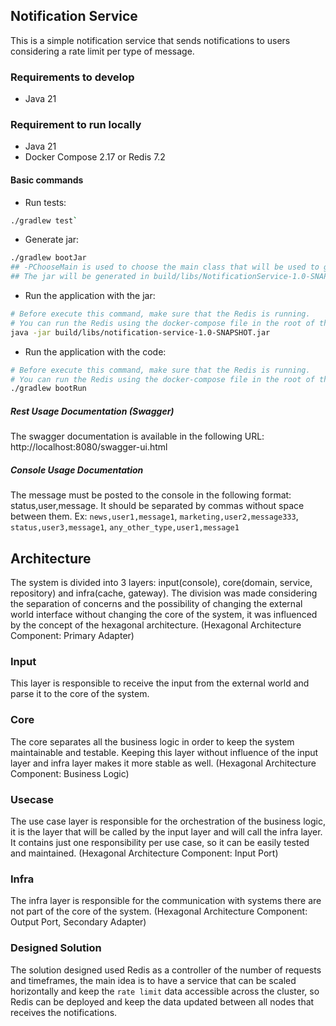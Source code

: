 ## Notification Service
This is a simple notification service that sends notifications to users considering a rate limit per type of message.

### Requirements to develop 
- Java 21

### Requirement to run locally
- Java 21
- Docker Compose 2.17 or Redis 7.2

#### Basic commands
- Run tests: 
```bash
./gradlew test`
```

- Generate jar:
```bash
./gradlew bootJar
## -PChooseMain is used to choose the main class that will be used to generate the jar. (Options = rest || console)
## The jar will be generated in build/libs/NotificationService-1.0-SNAPSHOT-all.jar
```

- Run the application with the jar:
```bash
# Before execute this command, make sure that the Redis is running.
# You can run the Redis using the docker-compose file in the root of the project. (docker-compose up -d)
java -jar build/libs/notification-service-1.0-SNAPSHOT.jar
```

- Run the application with the code:
```bash
# Before execute this command, make sure that the Redis is running.
# You can run the Redis using the docker-compose file in the root of the project. (docker-compose up -d)
./gradlew bootRun
```

##### Rest Usage Documentation (Swagger)
The swagger documentation is available in the following URL: http://localhost:8080/swagger-ui.html

##### Console Usage Documentation
The message must be posted to the console in the following format: status,user,message.
It should be separated by commas without space between them.
Ex: `news,user1,message1`, `marketing,user2,message333`, `status,user3,message1`, `any_other_type,user1,message1`

## Architecture
The system is divided into 3 layers: input(console), core(domain, service, repository) and infra(cache, gateway).
The division was made considering the separation of concerns and the possibility of changing the external world interface without changing the core of the system, 
it was influenced by the concept of the hexagonal architecture. (Hexagonal Architecture Component: Primary Adapter)

### Input
This layer is responsible to receive the input from the external world and parse it to the core of the system. 

### Core
The core separates all the business logic in order to keep the system maintainable and testable.
Keeping this layer without influence of the input layer and infra layer makes it more stable as well. (Hexagonal Architecture Component: Business Logic)

### Usecase
The use case layer is responsible for the orchestration of the business logic, it is the layer that will be called by the input layer and will call the infra layer.
It contains just one responsibility per use case, so it can be easily tested and maintained. (Hexagonal Architecture Component:  Input Port)

### Infra
The infra layer is responsible for the communication with systems there are not part of the core of the system. (Hexagonal Architecture Component: Output Port, Secondary Adapter)

### Designed Solution
The solution designed used Redis as a controller of the number of requests and timeframes, the main idea is to have a service
that can be scaled horizontally and keep the `rate limit` data accessible across the cluster, so Redis can be deployed and keep the data updated
between all nodes that receives the notifications.

